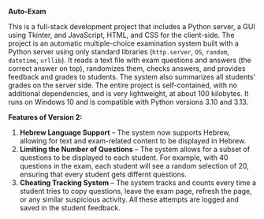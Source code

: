 **Auto-Exam**

This is a full-stack development project that includes a Python server, a GUI using Tkinter, and JavaScript, HTML, and CSS for the client-side. The project is an automatic multiple-choice examination system built with a Python server using only standard libraries (`http.server`, `OS`, `random`, `datetime`, `urllib`). It reads a text file with exam questions and answers (the correct answer on top), randomizes them, checks answers, and provides feedback and grades to students. The system also summarizes all students' grades on the server side. The entire project is self-contained, with no additional dependencies, and is very lightweight, at about 100 kilobytes. It runs on Windows 10 and is compatible with Python versions 3.10 and 3.13.

**Features of Version 2:**

1. **Hebrew Language Support** – The system now supports Hebrew, allowing for text and exam-related content to be displayed in Hebrew.
2. **Limiting the Number of Questions** – The system allows for a subset of questions to be displayed to each student. For example, with 40 questions in the exam, each student will see a random selection of 20, ensuring that every student gets differnt questions.
3. **Cheating Tracking System** – The system tracks and counts every time a student tries to copy questions, leave the exam page, refresh the page, or any similar suspicious activity. All these attempts are logged and saved in the student feedback.



